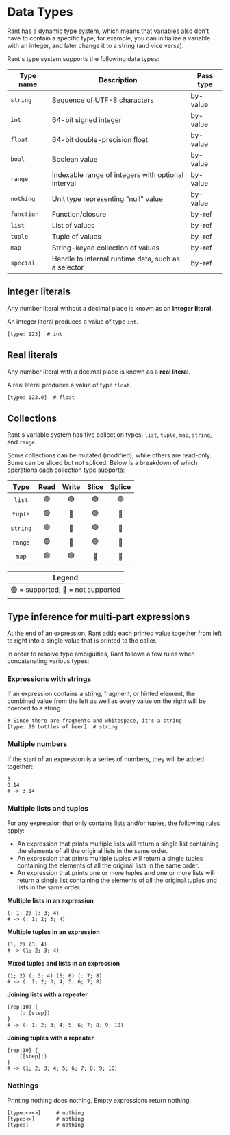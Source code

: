 # Data Types

Rant has a dynamic type system, which means that variables also don't have to contain a specific type;
for example, you can initialize a variable with an integer, and later change it to a string (and vice versa).

Rant's type system supports the following data types:

| Type name  | Description                                         | Pass type |
|------------|-----------------------------------------------------|-----------|
| `string`   | Sequence of UTF-8 characters                        | by-value  |
| `int`      | 64-bit signed integer                               | by-value  |
| `float`    | 64-bit double-precision float                       | by-value  |
| `bool`     | Boolean value                                       | by-value  |
| `range`    | Indexable range of integers with optional interval  | by-value  |
| `nothing`  | Unit type representing "null" value                 | by-value  |
| `function` | Function/closure                                    | by-ref    |
| `list`     | List of values                                      | by-ref    |
| `tuple`    | Tuple of values                                     | by-ref    |
| `map`      | String-keyed collection of values                   | by-ref    |
| `special`  | Handle to internal runtime data, such as a selector | by-ref    |

## Integer literals

Any number literal without a decimal place is known as an **integer literal**.

An integer literal produces a value of type `int`.

```rant
[type: 123]  # int
```

## Real literals

Any number literal with a decimal place is known as a **real literal**. 

A real literal produces a value of type `float`.

```rant
[type: 123.0]  # float
```

## Collections

Rant's variable system has five collection types: `list`, `tuple`, `map`, `string`, and `range`.

Some collections can be mutated (modified), while others are read-only. Some can be sliced but not spliced. 
Below is a breakdown of which operations each collection type supports:


|   Type   |   Read    |   Write   |   Slice   |  Splice   |
|:--------:|:---------:|:---------:|:---------:|:---------:|
|  `list`  | &#x1f7e2; | &#x1f7e2; | &#x1f7e2; | &#x1f7e2; |
| `tuple`  | &#x1f7e2; | &#x1f534; | &#x1f7e2; | &#x1f534; |
| `string` | &#x1f7e2; | &#x1f534; | &#x1f7e2; | &#x1f534; |
| `range`  | &#x1f7e2; | &#x1f534; | &#x1f7e2; | &#x1f534; |
|  `map`   | &#x1f7e2; | &#x1f7e2; | &#x1f534; | &#x1f534; |

<p></p>

|Legend                                            |
|:------------------------------------------------:|
|&#x1f7e2; = supported; &#x1f534; = not supported  |

## Type inference for multi-part expressions

At the end of an expression, Rant adds each printed value together from left to right into a single value that is printed to the caller.

In order to resolve type ambiguities, Rant follows a few rules when concatenating various types:


### Expressions with strings

If an expression contains a string, fragment, or hinted element, the combined value from the left as well as every value on the right will be coerced to a string.

```rant
# Since there are fragments and whitespace, it's a string
[type: 99 bottles of beer]  # string
```

### Multiple numbers

If the start of an expression is a series of numbers, they will be added together:

```rant
3
0.14
# -> 3.14
```


### Multiple lists and tuples

For any expression that only contains lists and/or tuples, the following rules apply:

* An expression that prints multiple lists will return a single list containing the elements of all the original lists in the same order.
* An expression that prints multiple tuples will return a single tuples containing the elements of all the original lists in the same order.
* An expression that prints one or more tuples and one or more lists will return a single list containing the elements of all the original tuples and lists in the same order.


**Multiple lists in an expression**
```rant
(: 1; 2) (: 3; 4) 
# -> (: 1; 2; 3; 4)
```

**Multiple tuples in an expression**
```rant
(1; 2) (3; 4) 
# -> (1; 2; 3; 4)
```

**Mixed tuples and lists in an expression**
```rant
(1; 2) (: 3; 4) (5; 6) (: 7; 8)
# -> (: 1; 2; 3; 4; 5; 6; 7; 8)
```

**Joining lists with a repeater**
```rant
[rep:10] {
    (: [step])
}
# -> (: 1; 2; 3; 4; 5; 6; 7; 8; 9; 10)
```

**Joining tuples with a repeater**
```rant
[rep:10] {
    ([step];)
}
# -> (1; 2; 3; 4; 5; 6; 7; 8; 9; 10)
```

### Nothings

Printing nothing does nothing. Empty expressions return nothing.

```rant
[type:<><>]     # nothing
[type:<>]       # nothing
[type:]         # nothing
```
